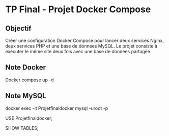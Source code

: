 # TP Final - Projet Docker Compose

## Objectif
Créer une configuration Docker Compose pour lancer deux services Nginx, deux services PHP et une base de données MySQL. Le projet consiste à exécuter le même site deux fois avec une base de données partagée.

## Note Docker
Docker compose up -d

## Note MySQL
docker exec -it Projetfinaldocker mysql -uroot -p

USE Projetfinaldocker;

SHOW TABLES;
